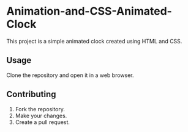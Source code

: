 # Animation-and-CSS-Animated-Clock

This project is a simple animated clock created using HTML and CSS.

## Usage

Clone the repository and open it in a web browser.

## Contributing

1. Fork the repository.
2. Make your changes.
3. Create a pull request.
